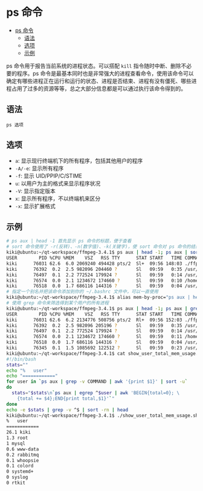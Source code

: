 # ps 命令

- [ps 命令](#ps-%e5%91%bd%e4%bb%a4)
  - [语法](#%e8%af%ad%e6%b3%95)
  - [选项](#%e9%80%89%e9%a1%b9)
  - [示例](#%e7%a4%ba%e4%be%8b)

ps 命令用于报告当前系统的进程状态。可以搭配 `kill` 指令随时中断、删除不必要的程序。ps 命令是最基本同时也是非常强大的进程查看命令，使用该命令可以确定有哪些进程正在运行和运行的状态、进程是否结束、进程有没有僵死、哪些进程占用了过多的资源等等，总之大部分信息都是可以通过执行该命令得到的。

## 语法

`ps 选项`

## 选项

- `a`: 显示现行终端机下的所有程序，包括其他用户的程序
- `-A/-e`: 显示所有程序
- `-f`: 显示 UID/PPIP/C/STIME
- `u`: 以用户为主的格式来显示程序状况
- `-V`: 显示指定版本
- `x`: 显示所有程序，不以终端机来区分
- `-x`: 显示扩展格式

## 示例

```sh
# ps aux | head -1 首先显示 ps 命令的标题，便于查看
# sort 命令使用了 -r(反转)、-n(数字值)、-k(关键字)，使 sort 命令对 ps 命令的结果按照第四列(内存使用情况)中的数字逆序进行排列并输出
kiki@ubuntu:~/qt-workspace/ffmpeg-3.4.1$ ps aux | head -1; ps aux | sort -rnk 4 | head -5
USER        PID %CPU %MEM    VSZ   RSS TTY      STAT START   TIME COMMAND
kiki      76031 62.6  6.0 2069240 494428 pts/2  Sl+  09:56 148:03 ./ffplay -v 32 -rtsp_transport udp rtsp://admin:admin@192.168.5.180:554
kiki      76392  0.2  2.5 982096 204460 ?       Sl   09:59   0:35 /usr/share/code/code --type=zygote --no-sandbox
kiki      76497  0.1  2.2 772524 179924 ?       Sl   09:59   0:14 /usr/share/code/code /usr/share/code/resources/app/out/bootstrap-fork --type=extensionHost
kiki      76574  0.0  2.1 1234672 174660 ?      Sl   09:59   0:10 /home/kiki/.vscode/extensions/ms-vscode.cpptools-0.27.1/bin/cpptools
kiki      76518  0.0  1.7 686116 144316 ?       Sl   09:59   0:04 /usr/share/code/code /usr/share/code/resources/app/out/bootstrap-fork --type=watcherService
# 指定一个别名并把该命令添加到你的 ~/.bashrc 文件中，可以一直使用
kiki@ubuntu:~/qt-workspace/ffmpeg-3.4.1$ alias mem-by-proc="ps aux | head -1; ps aux | sort -rnk 4"
# 使用 grep 命令来筛选得到某个用户的所有进程
kiki@ubuntu:~/qt-workspace/ffmpeg-3.4.1$ ps aux | head -1; ps aux | grep ^kiki| sort -rnk 4 | more
USER        PID %CPU %MEM    VSZ   RSS TTY      STAT START   TIME COMMAND
kiki      76031 62.6  6.2 2134776 508756 pts/2  Rl+  09:56 152:03 ./ffplay -v 32 -rtsp_transport udp rtsp://admin:admin@192.168.5.180:554
kiki      76392  0.2  2.5 982096 205196 ?       Sl   09:59   0:35 /usr/share/code/code --type=zygote --no-sandbox
kiki      76497  0.1  2.2 772524 179924 ?       Sl   09:59   0:14 /usr/share/code/code /usr/share/code/resources/app/out/bootstrap-fork --type=extensionHost
kiki      76574  0.0  2.1 1234672 174660 ?      Sl   09:59   0:11 /home/kiki/.vscode/extensions/ms-vscode.cpptools-0.27.1/bin/cpptools
kiki      76518  0.0  1.7 686116 144316 ?       Sl   09:59   0:04 /usr/share/code/code /usr/share/code/resources/app/out/bootstrap-fork --type=watcherService
kiki      76345  0.1  1.5 1085692 122512 ?      Sl   09:59   0:23 /usr/share/code/code --unity-launch
kiki@ubuntu:~/qt-workspace/ffmpeg-3.4.1$ cat show_user_total_mem_usage.sh
#!/bin/bash
stats=""
echo "%   user"
echo "============"
for user in `ps aux | grep -v COMMAND | awk '{print $1}' | sort -u`
do
  stats="$stats\n`ps aux | egrep ^$user | awk 'BEGIN{total=0}; \
    {total += $4};END{print total,$1}'`"
done
echo -e $stats | grep -v ^$ | sort -rn | head
kiki@ubuntu:~/qt-workspace/ffmpeg-3.4.1$ ./show_user_total_mem_usage.sh
%   user
============
26.1 kiki
1.3 root
1 mysql
0.6 www-data
0.2 rabbitmq
0.1 whoopsie
0.1 colord
0 systemd+
0 syslog
0 rtkit
```
